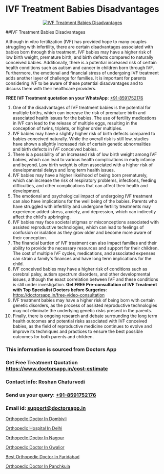 # IVF Treatment Babies Disadvantages

<p align="center">
  <a href="https://doctorsapp.in/treatment/ivf-treatment">
    <img src="https://doctorsapp.co.in/uploads/treatment_image/ICSI.jpg" alt="IVF Treatment Babies Disadvantages">
  </a>
</p>
##IVF Treatment Babies Disadvantages

Although in vitro fertilization (IVF) has provided hope to many couples struggling with infertility, there are certain disadvantages associated with babies born through this treatment. IVF babies may have a higher risk of low birth weight, premature birth, and birth defects compared to naturally conceived babies. Additionally, there is a potential increased risk of certain health conditions such as autism and cancer in children born through IVF. Furthermore, the emotional and financial stress of undergoing IVF treatment adds another layer of challenge for families. It is important for parents considering IVF to be aware of these potential disadvantages and to discuss them with their healthcare providers.

**FREE IVF Treatment quotation on your WhatsApp:**  [+91-8591752176](https://api.whatsapp.com/send?phone=8591752176)

1) One of the disadvantages of IVF treatment babies is the potential for multiple births, which can increase the risk of premature birth and associated health issues for the babies. The use of fertility medications in IVF can lead to the release of multiple eggs, resulting in the conception of twins, triplets, or higher order multiples.
2) IVF babies may have a slightly higher risk of birth defects compared to babies conceived naturally. While the overall risk is still low, studies have shown a slightly increased risk of certain genetic abnormalities and birth defects in IVF conceived babies.
3) There is a possibility of an increased risk of low birth weight among IVF babies, which can lead to various health complications in early infancy and beyond. Low birth weight is often associated with a higher risk of developmental delays and long term health issues.
4) IVF babies may have a higher likelihood of being born prematurely, which can increase the risk of respiratory problems, infections, feeding difficulties, and other complications that can affect their health and development.
5) The emotional and psychological impact of undergoing IVF treatment can also have implications for the well being of the babies. Parents who have struggled with infertility and undergone fertility treatments may experience added stress, anxiety, and depression, which can indirectly affect the child's upbringing.
6) IVF babies may face societal stigmas or misconceptions associated with assisted reproductive technologies, which can lead to feelings of confusion or isolation as they grow older and become more aware of their conception.
7) The financial burden of IVF treatment can also impact families and their ability to provide the necessary resources and support for their children. The cost of multiple IVF cycles, medications, and associated expenses can strain a family's finances and have long term implications for the child.
8) IVF conceived babies may have a higher risk of conditions such as cerebral palsy, autism spectrum disorders, and other developmental issues, although the exact correlation between IVF and these conditions is still under investigation.
**Get FREE Pre-consultation of IVF Treatment with Top Specialist Doctors before Surgeries:** https://doctorsapp.in/free-video-consultation
9) IVF treatment babies may have a higher risk of being born with certain genetic disorders, as the process of assisted reproductive technologies may not eliminate the underlying genetic risks present in the parents.
10) Finally, there is ongoing research and debate surrounding the long term health outcomes and potential risks associated with IVF conceived babies, as the field of reproductive medicine continues to evolve and improve its techniques and practices to ensure the best possible outcomes for both parents and children.

### This information is sourced from Doctors App 
### Get Free Treatment Quotation https://www.doctorsapp.in/cost-estimate
### Contact info: Roshan Chaturvedi 
### Send us your query: [+91-8591752176](https://api.whatsapp.com/send?phone=8591752176) 
### Email id: support@doctorsapp.in

[Orthopedic Doctor In Dombivli](https://www.linkedin.com/pulse/orthopedic-doctor-dombivli-doctorsappin-haeic?trackingId=hqbku%2Fv6r28ILrODg%2FQ0QA%3D%3D&lipi=urn%3Ali%3Apage%3Ad_flagship3_company_admin%3BcTUR6naWQkWjeA%2BR15noZQ%3D%3D)

[Orthopedic Hospital In Delhi](https://www.linkedin.com/pulse/best-orthopedic-surgeon-delhi-doctorsapp-chittagong-74wee?trackingId=NJ%2Fl3Tt0YI20Gc0FX374Uw%3D%3D&lipi=urn%3Ali%3Apage%3Ad_flagship3_company_admin%3BUjs5mcUZR9ewYOKOFkpg2w%3D%3D)

[Orthopedic Doctor In Nagpur](https://medium.com/@vimalrana22/orthopedic-doctor-in-nagpur-fb86f7f294aa)

[Orthopedic Doctor In Gwalior](https://medium.com/@vimalrana22/orthopedic-doctor-in-gwalior-db56315fa585)

[Best Orthopedic Doctor In Faridabad](https://doctors-apps.github.io/doctorsapp/best-orthopedic-doctor-in-faridabad)

[Orthopedic Doctor In Panchkula](https://doctors-apps.github.io/doctorsapp/orthopedic-doctor-in-panchkula)

